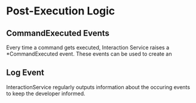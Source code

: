 # Post-Execution Logic

## CommandExecuted Events

Every time a command gets executed, Interaction Service raises a *CommandExecuted event. These events can be used to create an

## Log Event

InteractionService regularly outputs information about the occuring events to keep the developer informed.
